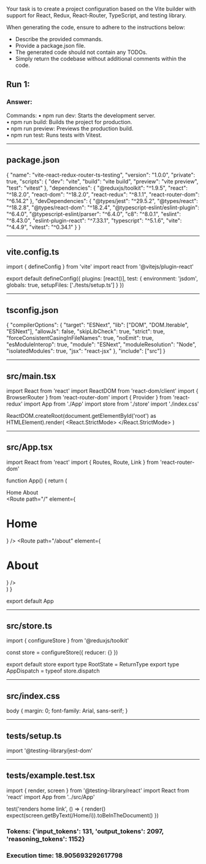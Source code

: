 Your task is to create a project configuration based on the Vite builder with support for React, Redux, React-Router, TypeScript, and testing library.

When generating the code, ensure to adhere to the instructions below:
- Describe the provided commands.
- Provide a package.json file.
- The generated code should not contain any TODOs.
- Simply return the codebase without additional comments within the code.

## Run 1:
### Answer:
Commands:
• npm run dev: Starts the development server.  
• npm run build: Builds the project for production.  
• npm run preview: Previews the production build.  
• npm run test: Runs tests with Vitest.

-------------------
package.json
-------------------
{
  "name": "vite-react-redux-router-ts-testing",
  "version": "1.0.0",
  "private": true,
  "scripts": {
    "dev": "vite",
    "build": "vite build",
    "preview": "vite preview",
    "test": "vitest"
  },
  "dependencies": {
    "@reduxjs/toolkit": "^1.9.5",
    "react": "^18.2.0",
    "react-dom": "^18.2.0",
    "react-redux": "^8.1.1",
    "react-router-dom": "^6.14.2"
  },
  "devDependencies": {
    "@types/jest": "^29.5.2",
    "@types/react": "^18.2.8",
    "@types/react-dom": "^18.2.4",
    "@typescript-eslint/eslint-plugin": "^6.4.0",
    "@typescript-eslint/parser": "^6.4.0",
    "c8": "^8.0.1",
    "eslint": "^8.43.0",
    "eslint-plugin-react": "^7.33.1",
    "typescript": "^5.1.6",
    "vite": "^4.4.9",
    "vitest": "^0.34.1"
  }
}

-------------------
vite.config.ts
-------------------
import { defineConfig } from 'vite'
import react from '@vitejs/plugin-react'

export default defineConfig({
  plugins: [react()],
  test: {
    environment: 'jsdom',
    globals: true,
    setupFiles: ['./tests/setup.ts']
  }
})

-------------------
tsconfig.json
-------------------
{
  "compilerOptions": {
    "target": "ESNext",
    "lib": ["DOM", "DOM.Iterable", "ESNext"],
    "allowJs": false,
    "skipLibCheck": true,
    "strict": true,
    "forceConsistentCasingInFileNames": true,
    "noEmit": true,
    "esModuleInterop": true,
    "module": "ESNext",
    "moduleResolution": "Node",
    "isolatedModules": true,
    "jsx": "react-jsx"
  },
  "include": ["src"]
}

-------------------
src/main.tsx
-------------------
import React from 'react'
import ReactDOM from 'react-dom/client'
import { BrowserRouter } from 'react-router-dom'
import { Provider } from 'react-redux'
import App from './App'
import store from './store'
import './index.css'

ReactDOM.createRoot(document.getElementById('root') as HTMLElement).render(
  <React.StrictMode>
    <Provider store={store}>
      <BrowserRouter>
        <App />
      </BrowserRouter>
    </Provider>
  </React.StrictMode>
)

-------------------
src/App.tsx
-------------------
import React from 'react'
import { Routes, Route, Link } from 'react-router-dom'

function App() {
  return (
    <div>
      <nav>
        <Link to="/">Home</Link>
        <Link to="/about">About</Link>
      </nav>
      <Routes>
        <Route path="/" element={<h1>Home</h1>} />
        <Route path="/about" element={<h1>About</h1>} />
      </Routes>
    </div>
  )
}

export default App

-------------------
src/store.ts
-------------------
import { configureStore } from '@reduxjs/toolkit'

const store = configureStore({
  reducer: {}
})

export default store
export type RootState = ReturnType<typeof store.getState>
export type AppDispatch = typeof store.dispatch

-------------------
src/index.css
-------------------
body {
  margin: 0;
  font-family: Arial, sans-serif;
}

-------------------
tests/setup.ts
-------------------
import '@testing-library/jest-dom'

-------------------
tests/example.test.tsx
-------------------
import { render, screen } from '@testing-library/react'
import React from 'react'
import App from '../src/App'

test('renders home link', () => {
  render(<App />)
  expect(screen.getByText(/Home/i)).toBeInTheDocument()
})

### Tokens: {'input_tokens': 131, 'output_tokens': 2097, 'reasoning_tokens': 1152}
### Execution time: 18.905693292617798
